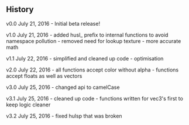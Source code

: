 ## History

v0.0 July 21, 2016
	- Initial beta release!

v1.0 July 21, 2016
	- added husl_ prefix to internal functions to avoid namespace pollution
	- removed need for lookup texture
	- more accurate math

v1.1 July 22, 2016
	- simplified and cleaned up code
	- optimisation

v2.0 July 22, 2016
	- all functions accept color without alpha
	- functions accept floats as well as vectors

v3.0 July 25, 2016
	- changed api to camelCase

v3.1 July 25, 2016
	- cleaned up code
	- functions written for vec3's first to keep logic cleaner

v3.2 July 25, 2016
	- fixed hulsp that was broken